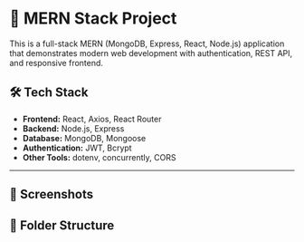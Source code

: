 # 🚀 MERN Stack Project

This is a full-stack MERN (MongoDB, Express, React, Node.js) application that demonstrates modern web development with authentication, REST API, and responsive frontend.

## 🛠️ Tech Stack

- **Frontend:** React, Axios, React Router
- **Backend:** Node.js, Express
- **Database:** MongoDB, Mongoose
- **Authentication:** JWT, Bcrypt
- **Other Tools:** dotenv, concurrently, CORS

---

## 📸 Screenshots


## 📂 Folder Structure

